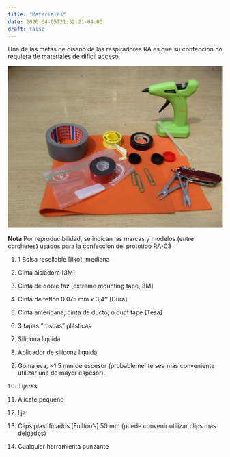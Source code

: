 ```yaml
---
title: "Materiales"
date: 2020-04-05T21:32:21-04:00
draft: false
---
```


Una de las metas de diseno de los respiradores RA es que su confeccion no requiera
de materiales de dificil acceso.

![Figura](../images/materiales.jpeg)

**Nota** Por reproducibilidad, se indican las marcas y modelos (entre corchetes) usados
para la confeccion del prototipo RA-03 

1. 1 Bolsa resellable \[Ilko\], mediana

1. Cinta aisladora \[3M\]

1. Cinta de doble faz \[extreme mounting tape, 3M\]

1. Cinta de teflón 0.075 mm x 3,4’’ \[Dura\]

1. Cinta americana, cinta de ducto, o duct tape \[Tesa\]

1. 3 tapas “roscas” plásticas

1. Silicona liquida

1. Aplicador de silicona líquida

1. Goma eva, ~1.5 mm de espesor (probablemente sea mas conveniente utilizar una de mayor espesor).

1. Tijeras

1. Alicate pequeño

1. lija

1. Clips plastificados \[Fullton’s\] 50 mm (puede convenir utilizar clips mas delgados)

1. Cualquier herramienta punzante

